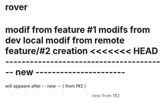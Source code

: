 # rover
modif from feature #1
modifs from dev local
modif from remote
feature/#2 creation
<<<<<<< HEAD
---------------------------------------- new ----------------------
=======
will appeare after -- new -- ( from f#2 )
>>>>>>> new from f#2

